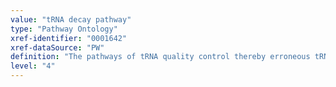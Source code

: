 ```yaml
---
value: "tRNA decay pathway"
type: "Pathway Ontology"
xref-identifier: "0001642"
xref-dataSource: "PW"
definition: "The pathways of tRNA quality control thereby erroneous tRNA is degraded or normal tRNA is cleaved under stress conditions."
level: "4"
---
```

